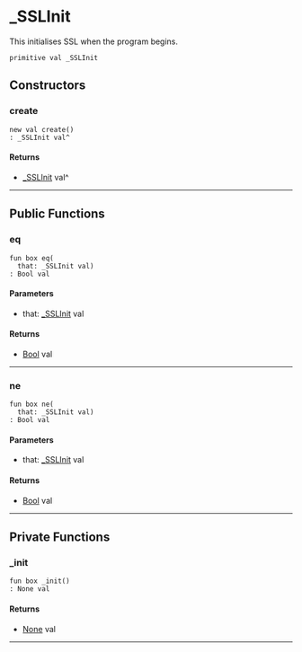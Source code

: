 # _SSLInit

This initialises SSL when the program begins.


```pony
primitive val _SSLInit
```

## Constructors

### create

```pony
new val create()
: _SSLInit val^
```

#### Returns

* [_SSLInit](net-ssl-_SSLInit) val^

---

## Public Functions

### eq

```pony
fun box eq(
  that: _SSLInit val)
: Bool val
```
#### Parameters

*   that: [_SSLInit](net-ssl-_SSLInit) val

#### Returns

* [Bool](builtin-Bool) val

---

### ne

```pony
fun box ne(
  that: _SSLInit val)
: Bool val
```
#### Parameters

*   that: [_SSLInit](net-ssl-_SSLInit) val

#### Returns

* [Bool](builtin-Bool) val

---

## Private Functions

### _init

```pony
fun box _init()
: None val
```

#### Returns

* [None](builtin-None) val

---

